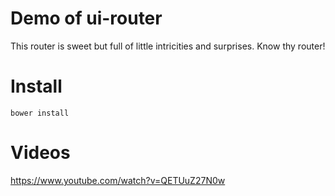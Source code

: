 # Demo of ui-router

This router is sweet but full of little intricities and surprises. Know thy router!

# Install

```
bower install
```

# Videos

https://www.youtube.com/watch?v=QETUuZ27N0w

